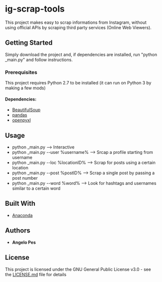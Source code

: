 # ig-scrap-tools

This project makes easy to scrap informations from Instagram, without using official APIs by scraping third party services (Online Web Viewers).

## Getting Started

Simply download the project and, if dependencies are installed, run "python _main.py" and follow instructions.

### Prerequisites

This project requires Python 2.7 to be installed (it can run on Python 3 by making a few mods)

#### Dependencies:
* [BeautifulSoup](https://www.crummy.com/software/BeautifulSoup/)
* [pandas](https://pandas.pydata.org)
* [openpyxl](https://openpyxl.readthedocs.io/en/stable/)

## Usage

* python _main.py   -->   Interactive
* python _main.py --user %username%   -->   Srcap a profile starting from username
* python _main.py --loc %locationID%   -->   Scrap for posts using a certain location
* python _main.py --post %postID%   -->   Scrap a single post by passing a post number
* python _main.py --word %word%   -->   Look for hashtags and usernames similar to a certain word

## Built With

* [Anaconda](https://anaconda.org/)

## Authors

* **Angelo Pes**

## License

This project is licensed under the GNU General Public License v3.0 - see the [LICENSE.md](LICENSE.md) file for details
